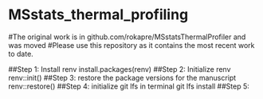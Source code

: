 # MSstats_thermal_profiling

#The original work is in github.com/rokapre/MSstatsThermalProfiler and was moved
#Please use this repository as it contains the most recent work to date.

##Step 1: Install renv install.packages(renv)
##Step 2: Initialize renv renv::init()
##Step 3: restore the package versions for the manuscript renv::restore()
##Step 4: initialize git lfs in terminal git lfs install
##Step 5: 
